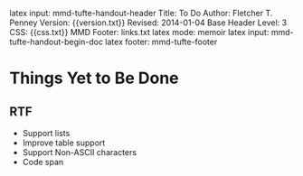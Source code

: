 latex input:	mmd-tufte-handout-header
Title:	To Do
Author:	Fletcher T. Penney
Version:	{{version.txt}}
Revised:	2014-01-04 
Base Header Level:	3
CSS:	{{css.txt}}
MMD Footer:	links.txt
latex mode:	memoir
latex input:	mmd-tufte-handout-begin-doc
latex footer:	mmd-tufte-footer


# Things Yet to Be Done #

## RTF ##

* Support lists
* Improve table support
* Support Non-ASCII characters
* Code span
